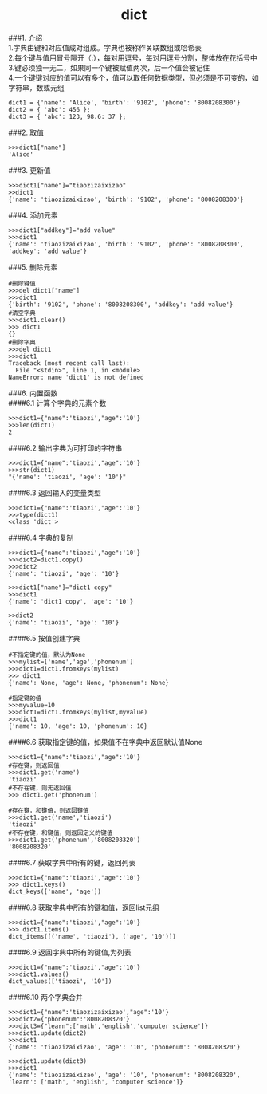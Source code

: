 <center><h1>dict</h1></center>  

###1. 介绍  
1.字典由键和对应值成对组成。字典也被称作关联数组或哈希表  
2.每个键与值用冒号隔开（:），每对用逗号，每对用逗号分割，整体放在花括号中  
3.键必须独一无二，如果同一个键被赋值两次，后一个值会被记住  
4.一个键键对应的值可以有多个，值可以取任何数据类型，但必须是不可变的，如字符串，数或元组  
```
dict1 = {'name': 'Alice', 'birth': '9102', 'phone': '8008208300'}
dict2 = { 'abc': 456 };
dict3 = { 'abc': 123, 98.6: 37 };
```

###2. 取值  
```
>>>dict1["name"]
'Alice'
```

###3. 更新值  
```
>>>dict1["name"]="tiaozizaixizao"
>>dict1
{'name': 'tiaozizaixizao', 'birth': '9102', 'phone': '8008208300'}

```

###4. 添加元素  
```
>>>dict1["addkey"]="add value"
>>>dict1
{'name': 'tiaozizaixizao', 'birth': '9102', 'phone': '8008208300', 'addkey': 'add value'}
```

###5. 删除元素  
```
#删除键值
>>>del dict1["name"]
>>>dict1
{'birth': '9102', 'phone': '8008208300', 'addkey': 'add value'}
#清空字典
>>>dict1.clear()
>>> dict1
{}
#删除字典
>>>del dict1
>>>dict1
Traceback (most recent call last):
  File "<stdin>", line 1, in <module>
NameError: name 'dict1' is not defined
```

###6. 内置函数  
####6.1 计算个字典的元素个数  
```
>>>dict1={"name":'tiaozi',"age":'10'}
>>>len(dict1)
2
```
####6.2 输出字典为可打印的字符串  
```
>>>dict1={"name":'tiaozi',"age":'10'}
>>>str(dict1)
"{'name': 'tiaozi', 'age': '10'}"
```
####6.3 返回输入的变量类型  
```
>>>dict1={"name":'tiaozi',"age":'10'}
>>>type(dict1)
<class 'dict'>
```
####6.4 字典的复制  
```
>>>dict1={"name":'tiaozi',"age":'10'}
>>>dict2=dict1.copy()
>>>dict2
{'name': 'tiaozi', 'age': '10'}

>>>dict1["name"]="dict1 copy"
>>>dict1
{'name': 'dict1 copy', 'age': '10'}

>>dict2
{'name': 'tiaozi', 'age': '10'}
```
####6.5 按值创建字典   
```
#不指定键的值，默认为None
>>>mylist=['name','age','phonenum']
>>>dict1=dict1.fromkeys(mylist)
>>> dict1
{'name': None, 'age': None, 'phonenum': None}

#指定键的值
>>>myvalue=10
>>>dict1=dict1.fromkeys(mylist,myvalue)
>>>dict1
{'name': 10, 'age': 10, 'phonenum': 10}
```
####6.6 获取指定键的值，如果值不在字典中返回默认值None  
```
>>>dict1={"name":'tiaozi',"age":'10'}
#存在键，则返回值
>>>dict1.get('name')
'tiaozi'
#不存在键，则无返回值
>>> dict1.get('phonenum')

#存在键，和键值，则返回键值
>>>dict1.get('name','tiaozi')
'tiaozi'
#不存在键，和键值，则返回定义的键值
>>>dict1.get('phonenum','8008208320')
'8008208320'

```
####6.7 获取字典中所有的键，返回列表  
```
>>>dict1={"name":'tiaozi',"age":'10'}
>>> dict1.keys()
dict_keys(['name', 'age'])

```
####6.8 获取字典中所有的键和值，返回list元组  
```
>>>dict1={"name":'tiaozi',"age":'10'}
>>> dict1.items()
dict_items([('name', 'tiaozi'), ('age', '10')])

```

####6.9 返回字典中所有的键值,为列表  
```
>>>dict1={"name":'tiaozi',"age":'10'}
>>>dict1.values()
dict_values(['tiaozi', '10'])
```

####6.10 两个字典合并  
```
>>>dict1={"name":'tiaozizaixizao',"age":'10'}
>>>dict2={"phonenum":'8008208320'}
>>>dict3={"learn":['math','english','computer science']}
>>>dict1.update(dict2)
>>>dict1
{'name': 'tiaozizaixizao', 'age': '10', 'phonenum': '8008208320'}

>>>dict1.update(dict3)
>>>dict1
{'name': 'tiaozizaixizao', 'age': '10', 'phonenum': '8008208320', 'learn': ['math', 'english', 'computer science']}
```